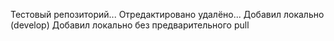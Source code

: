 Тестовый репозиторий...
Отредактировано удалёно...
Добавил локально (develop)
Добавил локально без предварительного pull